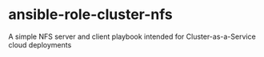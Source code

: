 # ansible-role-cluster-nfs
A simple NFS server and client playbook intended for Cluster-as-a-Service cloud deployments

